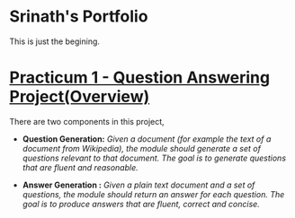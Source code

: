# Srinath's Portfolio 
This is just the begining. 

# [Practicum 1 - Question Answering Project(Overview)](https://github.com/iiit-msit/QuestionAnswering)

There are two components in this project, 
  * **Question Generation:** 
  *Given a document (for example the text of a document from Wikipedia), the module should generate a set of questions relevant to that document. The goal is to generate questions that are fluent and reasonable.* 

  * **Answer Generation :** 
  *Given a plain text document and a set of questions, the module should return an answer for each question. The goal is to produce answers that are fluent, correct and concise.*
